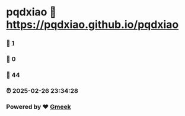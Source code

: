 # pqdxiao :link: https://pqdxiao.github.io/pqdxiao 
### :page_facing_up: [1](https://pqdxiao.github.io/pqdxiao/tag.html) 
### :speech_balloon: 0 
### :hibiscus: 44 
### :alarm_clock: 2025-02-26 23:34:28 
### Powered by :heart: [Gmeek](https://github.com/Meekdai/Gmeek)
